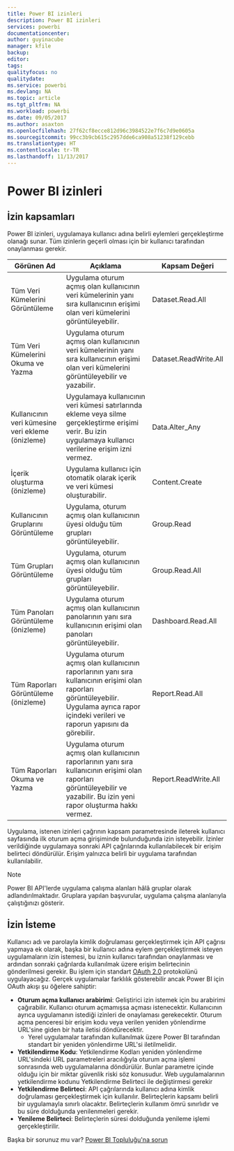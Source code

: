```yaml
---
title: Power BI izinleri
description: Power BI izinleri
services: powerbi
documentationcenter: 
author: guyinacube
manager: kfile
backup: 
editor: 
tags: 
qualityfocus: no
qualitydate: 
ms.service: powerbi
ms.devlang: NA
ms.topic: article
ms.tgt_pltfrm: NA
ms.workload: powerbi
ms.date: 09/05/2017
ms.author: asaxton
ms.openlocfilehash: 27f62cf8ecce812d96c3984522e7f6c7d9e0605a
ms.sourcegitcommit: 99cc3b9cb615c2957dde6ca908a51238f129cebb
ms.translationtype: HT
ms.contentlocale: tr-TR
ms.lasthandoff: 11/13/2017
---
```

# <a name="power-bi-permissions"></a>Power BI izinleri
## <a name="permission-scopes"></a>İzin kapsamları
Power BI izinleri, uygulamaya kullanıcı adına belirli eylemleri gerçekleştirme olanağı sunar. Tüm izinlerin geçerli olması için bir kullanıcı tarafından onaylanması gerekir.

| Görünen Ad | Açıklama | Kapsam Değeri |
| --- | --- | --- |
| Tüm Veri Kümelerini Görüntüleme |Uygulama oturum açmış olan kullanıcının veri kümelerinin yanı sıra kullanıcının erişimi olan veri kümelerini görüntüleyebilir. |Dataset.Read.All |
| Tüm Veri Kümelerini Okuma ve Yazma |Uygulama oturum açmış olan kullanıcının veri kümelerinin yanı sıra kullanıcının erişimi olan veri kümelerini görüntüleyebilir ve yazabilir. |Dataset.ReadWrite.All |
| Kullanıcının veri kümesine veri ekleme (önizleme) |Uygulamaya kullanıcının veri kümesi satırlarında ekleme veya silme gerçekleştirme erişimi verir. Bu izin uygulamaya kullanıcı verilerine erişim izni vermez. |Data.Alter_Any |
| İçerik oluşturma (önizleme) |Uygulama kullanıcı için otomatik olarak içerik ve veri kümesi oluşturabilir. |Content.Create |
| Kullanıcının Gruplarını Görüntüleme |Uygulama, oturum açmış olan kullanıcının üyesi olduğu tüm grupları görüntüleyebilir. |Group.Read |
| Tüm Grupları Görüntüleme |Uygulama, oturum açmış olan kullanıcının üyesi olduğu tüm grupları görüntüleyebilir. |Group.Read.All |
| Tüm Panoları Görüntüleme (önizleme) |Uygulama oturum açmış olan kullanıcının panolarının yanı sıra kullanıcının erişimi olan panoları görüntüleyebilir. |Dashboard.Read.All |
| Tüm Raporları Görüntüleme (önizleme) |Uygulama oturum açmış olan kullanıcının raporlarının yanı sıra kullanıcının erişimi olan raporları görüntüleyebilir. Uygulama ayrıca rapor içindeki verileri ve raporun yapısını da görebilir. |Report.Read.All |
| Tüm Raporları Okuma ve Yazma |Uygulama oturum açmış olan kullanıcının raporlarının yanı sıra kullanıcının erişimi olan raporları görüntüleyebilir ve yazabilir. Bu izin yeni rapor oluşturma hakkı vermez. |Report.ReadWrite.All |

Uygulama, istenen izinleri çağrının kapsam parametresinde ileterek kullanıcı sayfasında ilk oturum açma girişiminde bulunduğunda izin isteyebilir. İzinler verildiğinde uygulamaya sonraki API çağrılarında kullanılabilecek bir erişim belirteci döndürülür. Erişim yalnızca belirli bir uygulama tarafından kullanılabilir.

> [!NOTE]
> Power BI API'lerde uygulama çalışma alanları hâlâ gruplar olarak adlandırılmaktadır. Gruplara yapılan başvurular, uygulama çalışma alanlarıyla çalıştığınızı gösterir.
> 
> 

## <a name="requesting-permissions"></a>İzin İsteme
Kullanıcı adı ve parolayla kimlik doğrulaması gerçekleştirmek için API çağrısı yapmaya ek olarak, başka bir kullanıcı adına eylem gerçekleştirmek isteyen uygulamaların izin istemesi, bu iznin kullanıcı tarafından onaylanması ve ardından sonraki çağrılarda kullanılmak üzere erişim belirtecinin gönderilmesi gerekir. Bu işlem için standart [OAuth 2.0](http://oauth.net/2/) protokolünü uygulayacağız. Gerçek uygulamalar farklılık gösterebilir ancak Power BI için OAuth akışı şu öğelere sahiptir:

* **Oturum açma kullanıcı arabirimi**: Geliştirici izin istemek için bu arabirimi çağırabilir. Kullanıcı oturum açmamışsa açması istenecektir. Kullanıcının ayrıca uygulamanın istediği izinleri de onaylaması gerekecektir. Oturum açma penceresi bir erişim kodu veya verilen yeniden yönlendirme URL'sine giden bir hata iletisi döndürecektir.
  * Yerel uygulamalar tarafından kullanılmak üzere Power BI tarafından standart bir yeniden yönlendirme URL'si iletilmelidir.
* **Yetkilendirme Kodu**: Yetkilendirme Kodları yeniden yönlendirme URL'sindeki URL parametreleri aracılığıyla oturum açma işlemi sonrasında web uygulamalarına döndürülür. Bunlar parametre içinde olduğu için bir miktar güvenlik riski söz konusudur. Web uygulamalarının yetkilendirme kodunu Yetkilendirme Belirteci ile değiştirmesi gerekir
* **Yetkilendirme Belirteci**: API çağrılarında kullanıcı adına kimlik doğrulaması gerçekleştirmek için kullanılır. Belirteçlerin kapsamı belirli bir uygulamayla sınırlı olacaktır. Belirteçlerin kullanım ömrü sınırlıdır ve bu süre dolduğunda yenilenmeleri gerekir.
* **Yenileme Belirteci**: Belirteçlerin süresi dolduğunda yenileme işlemi gerçekleştirilir.

Başka bir sorunuz mu var? [Power BI Topluluğu'na sorun](http://community.powerbi.com/)

